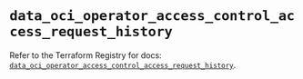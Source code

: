 # `data_oci_operator_access_control_access_request_history`

Refer to the Terraform Registry for docs: [`data_oci_operator_access_control_access_request_history`](https://registry.terraform.io/providers/oracle/oci/7.19.0/docs/data-sources/operator_access_control_access_request_history).
